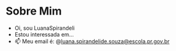 # Sobre Mim
- Oi, sou LuanaSpirandeli
- Estou interessada em...
- 📫  Meu email é: @luana.spirandelide.souza@escola.pr.gov.br

